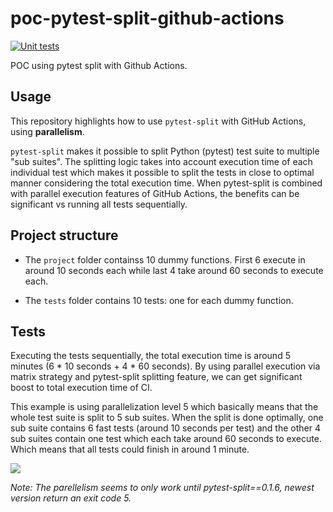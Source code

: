 # poc-pytest-split-github-actions

[![Unit tests](https://github.com/GuillaumeFalourd/poc-pytest-split-github-actions/actions/workflows/unit-tests.yml/badge.svg)](https://github.com/GuillaumeFalourd/poc-pytest-split-github-actions/actions/workflows/unit-tests.yml)

POC using pytest split with Github Actions.

## Usage

This repository highlights how to use `pytest-split` with GitHub Actions, using **parallelism**. 

`pytest-split` makes it possible to split Python (pytest) test suite to multiple "sub suites". The splitting logic takes into account execution time of each individual test which makes it possible to split the tests in close to optimal manner considering the total execution time. When pytest-split is combined with parallel execution features of GitHub Actions, the benefits can be significant vs running all tests sequentially.

## Project structure

- The `project` folder containss 10 dummy functions. First 6 execute in around 10 seconds each while last 4 take around 60 seconds to execute each.

- The `tests` folder contains 10 tests: one for each dummy function.

## Tests

Executing the tests sequentially, the total execution time is around 5 minutes (6 * 10 seconds + 4 * 60 seconds). By using parallel execution via matrix strategy and pytest-split splitting feature, we can get significant boost to total execution time of CI.

This example is using parallelization level 5 which basically means that the whole test suite is split to 5 sub suites. When the split is done optimally, one sub suite contains 6 fast tests (around 10 seconds per test) and the other 4 sub suites contain one test which each take around 60 seconds to execute. Which means that all tests could finish in around 1 minute.

![](https://user-images.githubusercontent.com/22433243/166979674-7eaec742-3a2d-4cb1-8f6d-57d36e18509d.png)

_Note: The parellelism seems to only work until pytest-split==0.1.6, newest version return an exit code 5._
